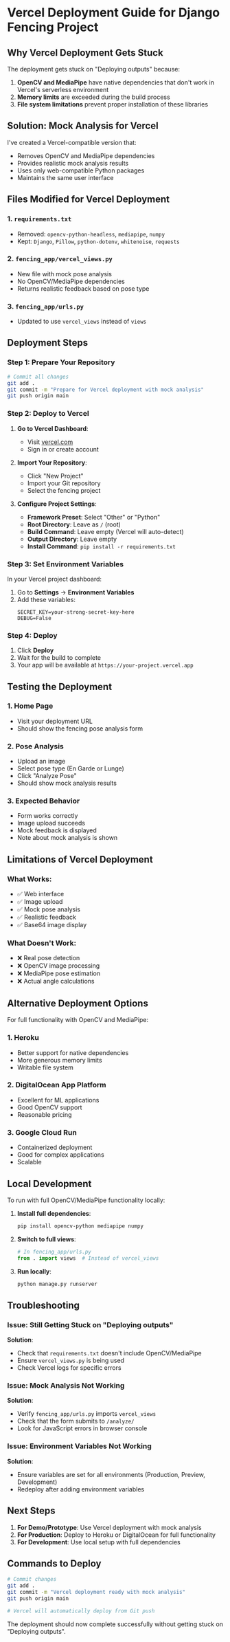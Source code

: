 # Vercel Deployment Guide for Django Fencing Project

## Why Vercel Deployment Gets Stuck

The deployment gets stuck on "Deploying outputs" because:
1. **OpenCV and MediaPipe** have native dependencies that don't work in Vercel's serverless environment
2. **Memory limits** are exceeded during the build process
3. **File system limitations** prevent proper installation of these libraries

## Solution: Mock Analysis for Vercel

I've created a Vercel-compatible version that:
- Removes OpenCV and MediaPipe dependencies
- Provides realistic mock analysis results
- Uses only web-compatible Python packages
- Maintains the same user interface

## Files Modified for Vercel Deployment

### 1. `requirements.txt`
- Removed: `opencv-python-headless`, `mediapipe`, `numpy`
- Kept: `Django`, `Pillow`, `python-dotenv`, `whitenoise`, `requests`

### 2. `fencing_app/vercel_views.py`
- New file with mock pose analysis
- No OpenCV/MediaPipe dependencies
- Returns realistic feedback based on pose type

### 3. `fencing_app/urls.py`
- Updated to use `vercel_views` instead of `views`

## Deployment Steps

### Step 1: Prepare Your Repository
```bash
# Commit all changes
git add .
git commit -m "Prepare for Vercel deployment with mock analysis"
git push origin main
```

### Step 2: Deploy to Vercel

1. **Go to Vercel Dashboard**:
   - Visit [vercel.com](https://vercel.com)
   - Sign in or create account

2. **Import Your Repository**:
   - Click "New Project"
   - Import your Git repository
   - Select the fencing project

3. **Configure Project Settings**:
   - **Framework Preset**: Select "Other" or "Python"
   - **Root Directory**: Leave as `/` (root)
   - **Build Command**: Leave empty (Vercel will auto-detect)
   - **Output Directory**: Leave empty
   - **Install Command**: `pip install -r requirements.txt`

### Step 3: Set Environment Variables

In your Vercel project dashboard:

1. Go to **Settings** → **Environment Variables**
2. Add these variables:
   ```
   SECRET_KEY=your-strong-secret-key-here
   DEBUG=False
   ```

### Step 4: Deploy

1. Click **Deploy**
2. Wait for the build to complete
3. Your app will be available at `https://your-project.vercel.app`

## Testing the Deployment

### 1. Home Page
- Visit your deployment URL
- Should show the fencing pose analysis form

### 2. Pose Analysis
- Upload an image
- Select pose type (En Garde or Lunge)
- Click "Analyze Pose"
- Should show mock analysis results

### 3. Expected Behavior
- Form works correctly
- Image upload succeeds
- Mock feedback is displayed
- Note about mock analysis is shown

## Limitations of Vercel Deployment

### What Works:
- ✅ Web interface
- ✅ Image upload
- ✅ Mock pose analysis
- ✅ Realistic feedback
- ✅ Base64 image display

### What Doesn't Work:
- ❌ Real pose detection
- ❌ OpenCV image processing
- ❌ MediaPipe pose estimation
- ❌ Actual angle calculations

## Alternative Deployment Options

For full functionality with OpenCV and MediaPipe:

### 1. Heroku
- Better support for native dependencies
- More generous memory limits
- Writable file system

### 2. DigitalOcean App Platform
- Excellent for ML applications
- Good OpenCV support
- Reasonable pricing

### 3. Google Cloud Run
- Containerized deployment
- Good for complex applications
- Scalable

## Local Development

To run with full OpenCV/MediaPipe functionality locally:

1. **Install full dependencies**:
   ```bash
   pip install opencv-python mediapipe numpy
   ```

2. **Switch to full views**:
   ```python
   # In fencing_app/urls.py
   from . import views  # Instead of vercel_views
   ```

3. **Run locally**:
   ```bash
   python manage.py runserver
   ```

## Troubleshooting

### Issue: Still Getting Stuck on "Deploying outputs"
**Solution**: 
- Check that `requirements.txt` doesn't include OpenCV/MediaPipe
- Ensure `vercel_views.py` is being used
- Check Vercel logs for specific errors

### Issue: Mock Analysis Not Working
**Solution**:
- Verify `fencing_app/urls.py` imports `vercel_views`
- Check that the form submits to `/analyze/`
- Look for JavaScript errors in browser console

### Issue: Environment Variables Not Working
**Solution**:
- Ensure variables are set for all environments (Production, Preview, Development)
- Redeploy after adding environment variables

## Next Steps

1. **For Demo/Prototype**: Use Vercel deployment with mock analysis
2. **For Production**: Deploy to Heroku or DigitalOcean for full functionality
3. **For Development**: Use local setup with full dependencies

## Commands to Deploy

```bash
# Commit changes
git add .
git commit -m "Vercel deployment ready with mock analysis"
git push origin main

# Vercel will automatically deploy from Git push
```

The deployment should now complete successfully without getting stuck on "Deploying outputs". 